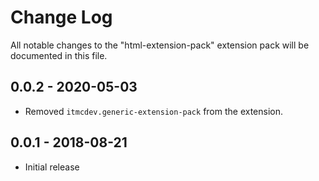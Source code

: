 # Change Log
All notable changes to the "html-extension-pack" extension pack will be documented in this file.

## 0.0.2 - 2020-05-03

- Removed `itmcdev.generic-extension-pack` from the extension.

## 0.0.1 - 2018-08-21
- Initial release